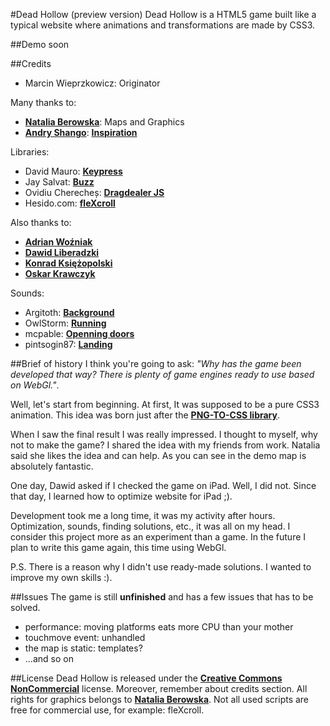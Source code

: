 #Dead Hollow (preview version)
Dead Hollow is a HTML5 game built like a typical website where animations and transformations are made by CSS3.


##Demo
soon


##Credits
* Marcin Wieprzkowicz: Originator

Many thanks to:
* **[Natalia Berowska](http://dribbble.com/nberowska)**: Maps and Graphics
* **[Andry Shango](http://elshangowuzhere.blogspot.com)**: **[Inspiration](http://andry-shango.deviantart.com/art/Dead-Space-352669811)**

Libraries:
* David Mauro: **[Keypress](http://github.com/dmauro)**
* Jay Salvat: **[Buzz](http://jaysalvat.com)**
* Ovidiu Cherecheș: **[Dragdealer JS](http://code.ovidiu.ch/dragdealer/)**
* Hesido.com: **[fleXcroll](http://www.hesido.com/web.php?page=customscrollbar)**

Also thanks to:
* **[Adrian Woźniak](http://github.com/Eraden)**
* **[Dawid Liberadzki](http://dribbble.com/liberadzki)**
* **[Konrad Księżopolski](http://dribbble.com/kondziorny)**
* **[Oskar Krawczyk](http://github.com/oskarkrawczyk)**

Sounds:
* Argitoth: **[Background](http://freesound.org/people/Argitoth/sounds/38969/)**
* OwlStorm: **[Running](http://freesound.org/people/OwlStorm/sounds/151227/)**
* mcpable: **[Openning doors](http://freesound.org/people/mcpable/sounds/131934/)**
* pintsogin87: **[Landing](http://www.freesound.org/people/pintsogin87/sounds/118097/)**


##Brief of history
I think you're going to ask: *"Why has the game been developed that way? There is plenty of game engines ready to use based on WebGl."*.

Well, let's start from beginning. At first, It was supposed to be a pure CSS3 animation. This idea was born just after the **[PNG-TO-CSS library](https://github.com/marcinwieprzkowicz/png-to-css)**.

When I saw the final result I was really impressed. I thought to myself, why not to make the game? I shared the idea with my friends from work. Natalia said she likes the idea and can help. As you can see in the demo map is absolutely fantastic.

One day, Dawid asked if I checked the game on iPad. Well, I did not. Since that day, I learned how to optimize website for iPad ;).

Development took me a long time, it was my activity after hours. Optimization, sounds, finding solutions, etc., it was all on my head. I consider this project more as an experiment than a game. In the future I plan to write this game again, this time using WebGl.

P.S. There is a reason why I didn't use ready-made solutions. I wanted to improve my own skills :).


##Issues
The game is still **unfinished** and has a few issues that has to be solved.
* performance: moving platforms eats more CPU than your mother
* touchmove event: unhandled
* the map is static: templates?
* ...and so on


##License
Dead Hollow is released under the **[Creative Commons NonCommercial](http://creativecommons.org/licenses/by-nc/3.0/)** license.
Moreover, remember about credits section. All rights for graphics belongs to **[Natalia Berowska](http://dribbble.com/nberowska)**. Not all used scripts are free for commercial use, for example: fleXcroll.
